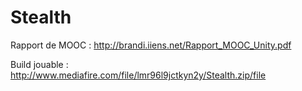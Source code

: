 # Stealth
Rapport de MOOC : http://brandi.iiens.net/Rapport_MOOC_Unity.pdf

Build jouable : http://www.mediafire.com/file/lmr96l9jctkyn2y/Stealth.zip/file
